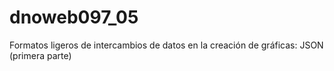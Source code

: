 # dnoweb097_05
Formatos ligeros de intercambios de datos en la creación de gráficas: JSON (primera parte)
